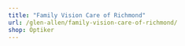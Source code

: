 ```yaml
---
title: "Family Vision Care of Richmond"
url: /glen-allen/family-vision-care-of-richmond/
shop: Optiker
---
```


